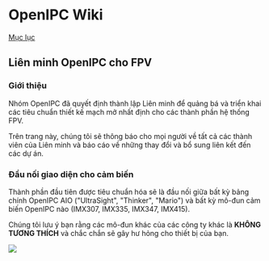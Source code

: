 # OpenIPC Wiki
[Mục lục](../README.md)

Liên minh OpenIPC cho FPV
------------------------

### Giới thiệu

Nhóm OpenIPC đã quyết định thành lập Liên minh để quảng bá và triển khai các tiêu chuẩn thiết kế mạch mở nhất định cho các thành phần hệ thống FPV.

Trên trang này, chúng tôi sẽ thông báo cho mọi người về tất cả các thành viên của Liên minh và báo cáo về những thay đổi và bổ sung liên kết đến các dự án.


### Đầu nối giao diện cho cảm biến

Thành phần đầu tiên được tiêu chuẩn hóa sẽ là đầu nối giữa bất kỳ bảng chính OpenIPC AIO ("UltraSight", "Thinker", "Mario") và bất kỳ mô-đun cảm biến OpenIPC nào (IMX307, IMX335, IMX347, IMX415).

Chúng tôi lưu ý bạn rằng các mô-đun khác của các công ty khác là **KHÔNG TƯƠNG THÍCH** và chắc chắn sẽ gây hư hỏng cho thiết bị của bạn.

<p align="left">
  <img src="https://github.com/OpenIPC/wiki/blob/master/images/fpv-openipc-alliance/openipc-alliance-fpv-sensor-pinout.jpg?raw=true"/>
</p>
